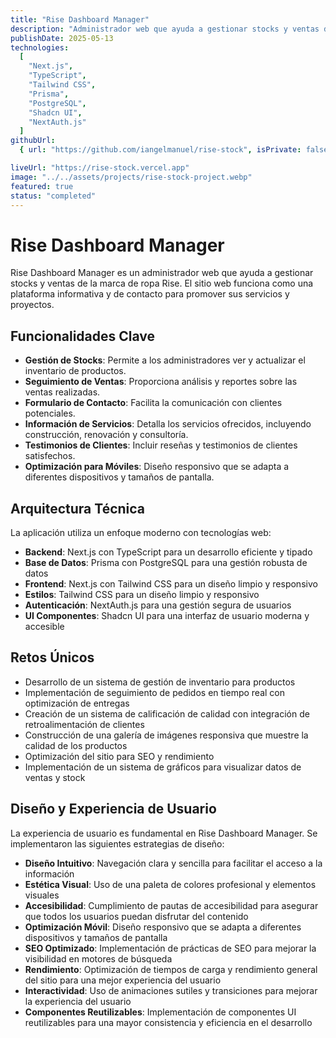 ```yaml
---
title: "Rise Dashboard Manager"
description: "Administrador web que ayuda a gestionar stocks y ventas de la marca de ropa Rise."
publishDate: 2025-05-13
technologies:
  [
    "Next.js",
    "TypeScript",
    "Tailwind CSS",
    "Prisma",
    "PostgreSQL",
    "Shadcn UI",
    "NextAuth.js"
  ]
githubUrl:
  { url: "https://github.com/iangelmanuel/rise-stock", isPrivate: false }

liveUrl: "https://rise-stock.vercel.app"
image: "../../assets/projects/rise-stock-project.webp"
featured: true
status: "completed"
---
```


# Rise Dashboard Manager

Rise Dashboard Manager es un administrador web que ayuda a gestionar stocks y ventas de la marca de ropa Rise. El sitio web funciona como una plataforma informativa y de contacto para promover sus servicios y proyectos.

## Funcionalidades Clave

- **Gestión de Stocks**: Permite a los administradores ver y actualizar el inventario de productos.
- **Seguimiento de Ventas**: Proporciona análisis y reportes sobre las ventas realizadas.
- **Formulario de Contacto**: Facilita la comunicación con clientes potenciales.
- **Información de Servicios**: Detalla los servicios ofrecidos, incluyendo construcción, renovación y consultoría.
- **Testimonios de Clientes**: Incluir reseñas y testimonios de clientes satisfechos.
- **Optimización para Móviles**: Diseño responsivo que se adapta a diferentes dispositivos y tamaños de pantalla.

## Arquitectura Técnica

La aplicación utiliza un enfoque moderno con tecnologías web:

- **Backend**: Next.js con TypeScript para un desarrollo eficiente y tipado
- **Base de Datos**: Prisma con PostgreSQL para una gestión robusta de datos
- **Frontend**: Next.js con Tailwind CSS para un diseño limpio y responsivo
- **Estilos**: Tailwind CSS para un diseño limpio y responsivo
- **Autenticación**: NextAuth.js para una gestión segura de usuarios
- **UI Componentes**: Shadcn UI para una interfaz de usuario moderna y accesible

## Retos Únicos

- Desarrollo de un sistema de gestión de inventario para productos
- Implementación de seguimiento de pedidos en tiempo real con optimización de entregas
- Creación de un sistema de calificación de calidad con integración de retroalimentación de clientes
- Construcción de una galería de imágenes responsiva que muestre la calidad de los productos
- Optimización del sitio para SEO y rendimiento
- Implementación de un sistema de gráficos para visualizar datos de ventas y stock

## Diseño y Experiencia de Usuario

La experiencia de usuario es fundamental en Rise Dashboard Manager. Se implementaron las siguientes estrategias de diseño:

- **Diseño Intuitivo**: Navegación clara y sencilla para facilitar el acceso a la información
- **Estética Visual**: Uso de una paleta de colores profesional y elementos visuales
- **Accesibilidad**: Cumplimiento de pautas de accesibilidad para asegurar que todos los usuarios puedan disfrutar del contenido
- **Optimización Móvil**: Diseño responsivo que se adapta a diferentes dispositivos y tamaños de pantalla
- **SEO Optimizado**: Implementación de prácticas de SEO para mejorar la visibilidad en motores de búsqueda
- **Rendimiento**: Optimización de tiempos de carga y rendimiento general del sitio para una mejor experiencia del usuario
- **Interactividad**: Uso de animaciones sutiles y transiciones para mejorar la experiencia del usuario
- **Componentes Reutilizables**: Implementación de componentes UI reutilizables para una mayor consistencia y eficiencia en el desarrollo
